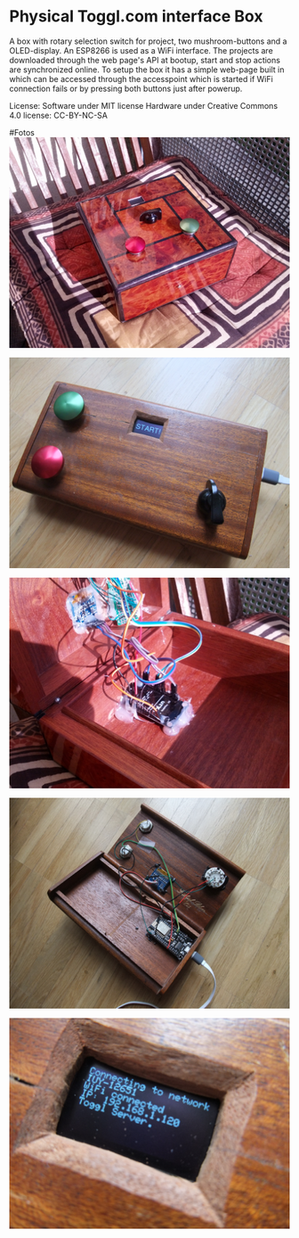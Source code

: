 # Physical Toggl.com interface Box 
A box with rotary selection switch for project, two mushroom-buttons and a OLED-display. An ESP8266 is used as a WiFi interface. The projects are downloaded through the web page's API at bootup, start and stop actions are synchronized online. To setup the box it has a simple web-page built in which can be accessed through the accesspoint which is started if WiFi connection fails or by pressing both buttons just after powerup.

License:
Software under MIT license
Hardware under Creative Commons 4.0 license: CC-BY-NC-SA

#Fotos
![First Finished Box](/images/IMG_20160521_090729.jpg) 

![Second Box](/images/DSCF3311.jpg) 

![Behind the scenes 1](/images/IMG_20160521_090759.jpg) 

![Behind the scenes 2](/images/DSCF3317.jpg) 

![Bootup](/images/DSCF3320.jpg) 


